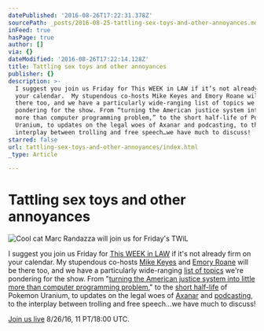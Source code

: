 ```yaml
---
datePublished: '2016-08-26T17:22:31.378Z'
sourcePath: _posts/2016-08-25-tattling-sex-toys-and-other-annoyances.md
inFeed: true
hasPage: true
author: []
via: {}
dateModified: '2016-08-26T17:22:14.128Z'
title: Tattling sex toys and other annoyances
publisher: {}
description: >-
  I suggest you join us Friday for This WEEK in LAW if it’s not already firm on
  your calendar.  My stupendous co-hosts Mike Keyes and Emory Roane will be
  there too, and we have a particularly wide-ranging list of topics we’re
  pondering for the show. From “turning the American justice system into little
  more than computer programming problem,” to the short half-life of Pokemon
  Uranium, to updates on the legal woes of Axanar and podcasting, to the
  interplay between trolling and free speech…we have much to discuss!
starred: false
url: tattling-sex-toys-and-other-annoyances/index.html
_type: Article

---
```

# Tattling sex toys and other annoyances
![Cool cat Marc Randazza will join us for Friday's TWiL](https://the-grid-user-content.s3-us-west-2.amazonaws.com/8ccdcbcb-fb94-40e3-b731-1aabf8cdb306.jpg)

I suggest you join us Friday for [This WEEK in LAW][0] if it's not already firm on your calendar. My stupendous co-hosts [Mike Keyes][1] and [Emory Roane][2] will be there too, and we have a particularly wide-ranging [list of topics][3] we're pondering for the show. From "[turning the American justice system into little more than computer programming problem][4]," to the [short half-life][5] of Pokemon Uranium, to updates on the legal woes of [Axanar][6] and [podcasting][7], to the interplay between trolling and free speech...we have much to discuss!

[Join us live][8] 8/26/16, 11 PT/18:00 UTC.

[0]: http://twit.tv/twil "TWiL"
[1]: http://thetmca.com/author/jmichaelkeyes/ "Mike Keyes"
[2]: http://www.emoryr.info/ "Emory Roane"
[3]: https://tagpacker.com/user/thisweekinlaw?t=357 "TWiL 357 Discussion Points"
[4]: http://motherboard.vice.com/read/legalist-is-automating-the-lawsuit-strategy-peter-thiel-used-to-kill-gawker "Motherboard on Legalist"
[5]: http://www.chipchick.com/2016/08/pokemon-uranium.html "Fan-Made Pokémon Game Gets Shut Down by Nintendo"
[6]: http://www.nextbigfuture.com/2016/08/history-of-babylon-5-star-trek-ds9.html "History of Babylon 5 / Star Trek DS9 repeating with Star Trek Axanar and Star Trek Discovery"
[7]: http://arstechnica.com/tech-policy/2016/08/podcasting-patent-troll-fights-eff-on-appeal-hoping-to-save-itself/ "Podcasting patent troll fights EFF on appeal, hoping to save itself"
[8]: https://twit.tv/live "Watch TWiT Live"